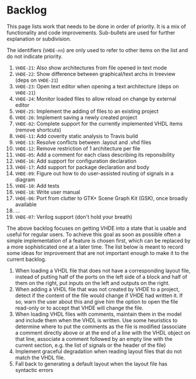 # Backlog

This page lists work that needs to be done in order of priority. It is a mix of
functionality and code improvements. Sub-bullets are used for further
explanation or subdivision.

The identifiers (`VHDE-nn`) are only used to refer to other items on the list
and do not indicate priority.

1. `VHDE-21`: Also show architectures from file opened in text mode
1. `VHDE-22`: Show difference between graphical/text archs in treeview (deps on `VHDE-21`)
1. `VHDE-23`: Open text editor when opening a text architecture (deps on `VHDE-21`)
1. `VHDE-24`: Monitor loaded files to allow reload on change by external editor
1. `VHDE-25`: Implement the adding of files to an existing project
1. `VHDE-26`: Implement saving a newly created project
1. `VHDE-02`: Complete support for the currently implemented VHDL items (remove shortcuts)
1. `VHDE-11`: Add coverity static analysis to Travis build
1. `VHDE-13`: Resolve conflicts between .layout and .vhd files
1. `VHDE-12`: Remove restriction of 1 architecture per file
1. `VHDE-05`: Add a comment for each class describing its reponsibility
1. `VHDE-16`: Add support for configuration declaration
1. `VHDE-17`: Add support for package declaration and body
1. `VHDE-09`: Figure out how to do user-assisted routing of signals in a diagram
1. `VHDE-10`: Add tests
1. `VHDE-18`: Write user manual
1. `VHDE-06`: Port from clutter to GTK+ Scene Graph Kit (GSK), once broadly available
1. ...
1. `VHDE-07`: Verilog support (don't hold your breath)

The above backlog focuses on getting VHDE into a state that is usable and
useful for regular users. To achieve this goal as soon as possible often a
simple implementation of a feature is chosen first, which can be replaced by a
more sophisticated one at a later time. The list below is meant to record some
ideas for improvement that are not important enough to make it to the current
backlog.

1. When loading a VHDL file that does not have a corresponding layout file,
   instead of putting half of the ports on the left side of a block and half of
   them on the right, put inputs on the left and outputs on the right.
1. When adding a VHDL file that was not created by VHDE to a project, detect if
   the content of the file would change if VHDE had written it. If so, warn the
   user about this and give him the option to open the file read-only or to
   accept that VHDE will change the file.
1. When loading VHDL files with comments, maintain them in the model and
   include them when the VHDL is written. Use some heuristics to determine
   where to put the comments as the file is modified (associate a comment
   directly above or at the end of a line with the VHDL object on that line,
   associate a comment followed by an empty line with the current section, e.g.
   the list of signals or the header of the file)
1. Implement graceful degradation when reading layout files that do not match
   the VHDL file. 
1. Fall back to generating a default layout when the layout file has syntactic
   errors
